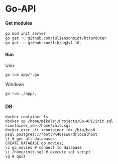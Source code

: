 # Go-API
#### Get modules
```sh
go mod init server
go get -u github.com/julienschmidt/httprouter
go get -u github.com/lib/pq@v1.10.
```
#### Run
Unix
```sh
go run app/*.go
```
Windows
```sh
go run ./app/.
```
### DB
```
docker container ls
docker cp /home/mikolaj/Projects/Go-API/init.sql <container_id>:/home/init.sql
docker exec -it <container_id> /bin/bash
psql postgres://root:P%40ssw0rd@localhost
\l # get all databases
CREATE DATABASE go_movies;
\c go_movies # connect to database
\i /home/init.sql # execute sql script
\q # quit
```
